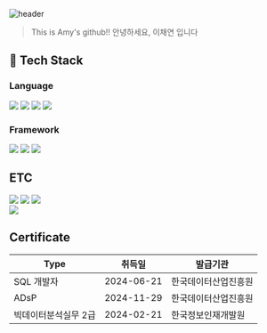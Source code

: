 ![header](https://capsule-render.vercel.app/api?type=blur&text=Welcome!&color=gradient&fontColor=d6ace6)
> This is Amy's github!!   안녕하세요, 이채연 입니다

<!--
**amy010510/amy010510** is a ✨ _special_ ✨ repository because its `README.md` (this file) appears on your GitHub profile.
Here are some ideas to get you started:
- Hi there 👋
- 🔭 I’m currently working on ...
- 🌱 I’m currently learning ...
- 👯 I’m looking to collaborate on ...
- 🤔 I’m looking for help with ...
- 💬 Ask me about ...
- 📫 How to reach me: ...
- 😄 Pronouns: ...
- ⚡ Fun fact: ...
-->

<div>
  
## 🐍 Tech Stack

### Language
  
<!--Python-->
<img src="https://img.shields.io/badge/Python-3776AB?style=flat-square&logo=Python&logoColor=white"/>
<!--JavaScript-->
<img src="https://img.shields.io/badge/JavaScript-F7DF1E?style=flat-square&logo=JavaScript&logoColor=white"/>
<!--HTML5-->
<img src="https://img.shields.io/badge/HTML5-E34F26?style=flat-square&logo=HTML5&logoColor=white"/>
<!--CSS-->
<img src="https://img.shields.io/badge/CSS3-1572B6?style=flat-square&logo=CSS3&logoColor=white"/>
<br/>

### Framework
  <!--Django-->
  <img src="https://img.shields.io/badge/Django-092E20?style=flat-square&logo=Django&logoColor=white"/>
  <!--React-->
  <img src="https://img.shields.io/badge/React-61DAFB?style=flat-square&logo=React&logoColor=white&Color=white"/>
    <!--Vue.js-->
  <img src="https://img.shields.io/badge/Vue.js-4FC08D?style=flat-square&logo=Vue.js&logoColor=white&Color=white"/>
  <br/>

## ETC
  <!--MySQL-->
  <img src="https://img.shields.io/badge/MySQL-4479A1?style=flat-square&logo=MySQL&logoColor=white"/>
    <!--Postman-->
  <img src="https://img.shields.io/badge/Postman-FF6C37?style=flat-square&logo=Postman&logoColor=white"/>
    <!--SQLite-->
  <img src="https://img.shields.io/badge/SQLite-003B57?style=flat-square&logo=SQLite&logoColor=white"/>
<br/>
<!--Notion-->
  <img src="https://img.shields.io/badge/Notion-000000?style=flat-square&logo=Notion&logoColor=white"/>
  
  <br/>

## Certificate
| Type | 취득일 | 발급기관|
|------|--------|-----------|
| SQL 개발자 | 2024-06-21 | 한국데이터산업진흥원|
| ADsP | 2024-11-29 | 한국데이터산업진흥원 |
| 빅데이터분석실무 2급 | 2024-02-21 | 한국정보인재개발원 |


</div>
